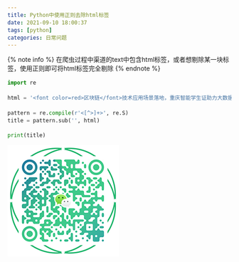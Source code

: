 ```yaml
---
title: Python中使用正则去除html标签
date: 2021-09-10 18:00:37
tags: [python]
categories: 日常问题
---
```

{% note info %}
在爬虫过程中渠道的text中包含html标签，或者想剔除某一块标签，使用正则即可将html标签完全剔除
{% endnote %}
``` python
import re

html = '<font color=red>区块链</font>技术应用场景落地，重庆智能学生证助力大数据精准教学'

pattern = re.compile(r'<[^>]+>', re.S)
title = pattern.sub('', html)

print(title)
```
![添加微信](Python-Re-RemoveHtml/WX_QR_code.png)
